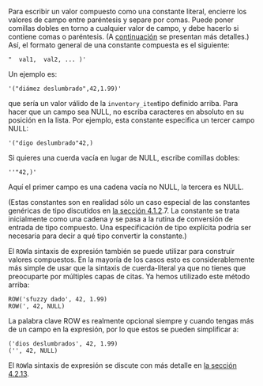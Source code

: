 Para escribir un valor compuesto como una constante literal, encierre los valores de campo entre paréntesis y separe por comas. Puede poner  comillas dobles en torno a cualquier valor de campo, y debe hacerlo si  contiene comas o paréntesis. (A [continuación](https://www.postgresql.org/docs/current/rowtypes.html#ROWTYPES-IO-SYNTAX) se presentan más detalles.) Así, el formato general de una constante compuesta es el siguiente:

```
"  val1,  val2, ... )'
```

Un ejemplo es:

```
'("diámez deslumbrado",42,1.99)'
```

que sería un valor válido de la  `inventory_item`tipo definido arriba. Para hacer que un campo sea NULL, no escriba  caracteres en absoluto en su posición en la lista. Por ejemplo, esta  constante especifica un tercer campo NULL:

```
'("digo deslumbrado"42,)
```

Si quieres una cuerda vacía en lugar de NULL, escribe comillas dobles:

```
''"42,)'
```

Aquí el primer campo es una cadena vacía no NULL, la tercera es NULL.

(Estas constantes son en realidad sólo un caso especial de las constantes genéricas de tipo discutidos en [la sección 4.1.2](https://www.postgresql.org/docs/current/sql-syntax-lexical.html#SQL-SYNTAX-CONSTANTS-GENERIC).7. La constante se trata inicialmente como una cadena y se pasa a la  rutina de conversión de entrada de tipo compuesto. Una especificación de tipo explícita podría ser necesaria para decir a qué tipo convertir la  constante.)

El  `ROW`la sintaxis de expresión también se puede utilizar para construir valores  compuestos. En la mayoría de los casos esto es considerablemente más  simple de usar que la sintaxis de cuerda-literal ya que no tienes que  preocuparte por múltiples capas de citas. Ya hemos utilizado este método arriba:

```
ROW('sfuzzy dado', 42, 1.99)
ROW(', 42, NULL)
```

La palabra clave ROW es realmente opcional siempre y cuando  tengas más de un campo en la expresión, por lo que estos se pueden  simplificar a:

```
('dios deslumbrados', 42, 1.99)
('', 42, NULL)
```

El  `ROW`la sintaxis de expresión se discute con más detalle en [la sección 4.2.13](https://www.postgresql.org/docs/current/sql-expressions.html#SQL-SYNTAX-ROW-CONSTRUCTORS).